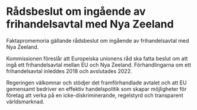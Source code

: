 # Rådsbeslut om ingående av frihandelsavtal med Nya Zeeland

Faktapromemoria gällande rådsbeslut om ingående av frihandelsavtal med Nya Zeeland.

Kommissionen föreslår att Europeiska unionens råd ska fatta beslut om att ingå ett frihandelsavtal mellan EU och Nya Zeeland. Förhandlingarna om ett frihandelsavtal inleddes 2018 och avslutades 2022\.

Regeringen välkomnar och stödjer det framförhandlade avtalet och att EU gemensamt bedriver en effektiv handelspolitik som skapar möjligheter för företag att verka på en icke\-diskriminerande, regelstyrd och transparent världsmarknad.
